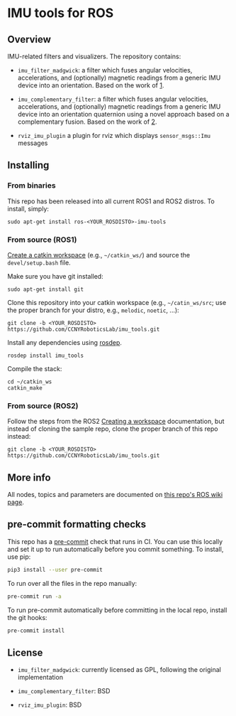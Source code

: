 IMU tools for ROS
=================

Overview
--------

IMU-related filters and visualizers. The repository contains:

* `imu_filter_madgwick`: a filter which fuses angular velocities,
  accelerations, and (optionally) magnetic readings from a generic IMU
  device into an orientation. Based on the work of [1].

* `imu_complementary_filter`: a filter which fuses angular velocities,
  accelerations, and (optionally) magnetic readings from a generic IMU
  device into an orientation quaternion using a novel approach based on a
  complementary fusion. Based on the work of [2].

* `rviz_imu_plugin` a plugin for rviz which displays `sensor_msgs::Imu` messages

[1]: https://www.x-io.co.uk/open-source-imu-and-ahrs-algorithms/

[2]: https://www.mdpi.com/1424-8220/15/8/19302


Installing
----------

### From binaries

This repo has been released into all current ROS1 and ROS2 distros. To install,
simply:

    sudo apt-get install ros-<YOUR_ROSDISTO>-imu-tools

### From source (ROS1)

[Create a catkin workspace](https://wiki.ros.org/catkin/Tutorials/create_a_workspace)
(e.g., `~/catkin_ws/`) and source the `devel/setup.bash` file.

Make sure you have git installed:

    sudo apt-get install git

Clone this repository into your catkin workspace (e.g., `~/catin_ws/src`; use
the proper branch for your distro, e.g., `melodic`, `noetic`, ...):

    git clone -b <YOUR_ROSDISTO> https://github.com/CCNYRoboticsLab/imu_tools.git

Install any dependencies using [rosdep](https://www.ros.org/wiki/rosdep).

    rosdep install imu_tools

Compile the stack:

    cd ~/catkin_ws
    catkin_make

### From source (ROS2)

Follow the steps from the ROS2 [Creating a
workspace](https://docs.ros.org/en/rolling/Tutorials/Workspace/Creating-A-Workspace.html)
documentation, but instead of cloning the sample repo, clone the proper branch
of this repo instead:

    git clone -b <YOUR_ROSDISTO> https://github.com/CCNYRoboticsLab/imu_tools.git


More info
---------

All nodes, topics and parameters are documented on [this repo's ROS wiki
page](https://wiki.ros.org/imu_tools).


pre-commit formatting checks
----------------------------

This repo has a [pre-commit](https://pre-commit.com/) check that runs in CI.
You can use this locally and set it up to run automatically before you commit
something. To install, use pip:

```bash
pip3 install --user pre-commit
```

To run over all the files in the repo manually:

```bash
pre-commit run -a
```

To run pre-commit automatically before committing in the local repo, install the git hooks:

```bash
pre-commit install
```

License
-------

* `imu_filter_madgwick`: currently licensed as GPL, following the original implementation

* `imu_complementary_filter`: BSD

* `rviz_imu_plugin`: BSD
